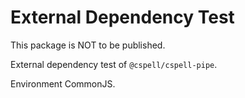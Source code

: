 # External Dependency Test

This package is NOT to be published.

External dependency test of `@cspell/cspell-pipe`.

Environment CommonJS.
